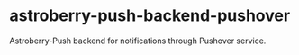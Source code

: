# astroberry-push-backend-pushover
Astroberry-Push backend for notifications through Pushover service.
